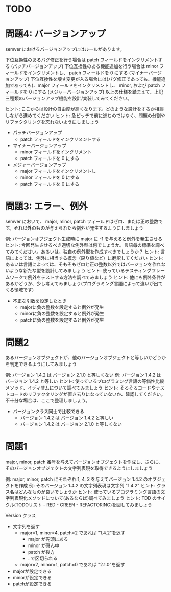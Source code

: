 TODO
=========

# 問題4: バージョンアップ

semver におけるバージョンアップにはルールがあります。

下位互換性のあるバグ修正を行う場合は patch フィールドをインクリメントする (パッチバージョンアップ)
下位互換性のある機能追加を行う場合は minor フィールドをインクリメントし、 patch フィールドを 0 にする (マイナーバージョンアップ)
下位互換性を壊す変更が入る場合には(バグ修正であっても、機能追加であっても)、major フィールドをインクリメントし、 minor, および patch フィールドを 0 にする (メジャーバージョンアップ)
以上の仕様を踏まえて、上記三種類のバージョンアップ機能を設計/実装してみてください。

ヒント: ここからは設計の自由度が高くなります。どのような設計をするか相談しながら進めてください
ヒント: 急ピッチで前に進むのではなく、問題の分割やリファクタリングを忘れないようにしましょう

+ パッチバージョンアップ
  + patch フィールドをインクリメントする
+ マイナーバージョンアップ
  + minor フィールドをインクリメント
  + patch フィールドを 0 にする
+ メジャーバージョンアップ
  + major フィールドをインクリメントし
  + minor フィールドを 0 にする
  + patch フィールドを 0 にする
  
# 問題3: エラー、例外

semver において、 major, minor, patch フィールドはゼロ、または正の整数です。それ以外のものが与えられたら例外が発生するようにしましょう

例: バージョンオブジェクト生成時に major に -1 を与えると例外を発生させる
ヒント: 今回発生させるべき適切な例外型は何でしょうか。言語毎の標準を調べてみてください。あるいは、独自の例外型を作成すべきでしょうか？
ヒント: 言語によっては、例外に相当する概念（戻り値など）に翻訳してください
ヒント: あるいは言語によっては、そもそもゼロと正の整数以外ではバージョンを作れないような新たな型を設計してみましょう
ヒント: 使っているテスティングフレームワークで例外をテストする方法を調べてみましょう
ヒント: 他にも例外条件があるかどうか、少し考えてみましょう(プログラミング言語によって違いが出てくる領域です)


+ 不正な引数を設定したとき
  + majorに負の整数を設定すると例外が発生
  + minorに負の整数を設定すると例外が発生
  + patchに負の整数を設定すると例外が発生
  

# 問題2


あるバージョンオブジェクトが、他のバージョンオブジェクトと等しいかどうかを判定できるようにしてみましょう

例: バージョン 1.4.2 は バージョン 2.1.0 と等しくない
例: バージョン 1.4.2 は バージョン 1.4.2 と等しい
ヒント: 使っているプログラミング言語の等価性比較メソッド、イディオムについて調べてみましょう
ヒント: そろそろコードやテストコードのリファクタリングが置き去りになっていないか、確認してください。不十分な場合は、ここで整理しましょう。

+ バージョンクラス同士で比較できる
  + バージョン 1.4.2 は バージョン 1.4.2 と等しい
  + バージョン 1.4.2 は バージョン 2.1.0 と等しくない


# 問題1

major, minor, patch 番号を与えてバージョンオブジェクトを作成し、さらに、そのバージョンオブジェクトの文字列表現を取得できるようにしましょう

例: major, minor, patch にそれぞれ 1, 4, 2 を与えてバージョン 1.4.2 のオブジェクトを作成
例: そのバージョン 1.4.2 の文字列表現は文字列 "1.4.2"
ヒント: クラス名はどんなものが良いでしょうか
ヒント: 使っているプログラミング言語の文字列表現化メソッドについて(あるならば)調べてみましょう
ヒント: TDD のサイクル(TODOリスト - RED - GREEN - REFACTORING)を回してみましょう

Version クラス


+ 文字列を返す
  + major=1, minor=4, patch=2 であれば "1.4.2"を返す
	  + major が先頭にある
	  + minor が真ん中
	  + patch が後方
	  + . で区切られる
  + major=2, minor=1, patch=0 であれば "2.1.0"を返す
+ majorが設定できる
+ minorが設定できる
+ patchが設定できる


